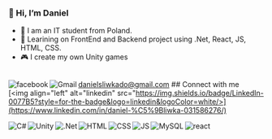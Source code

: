 ### 👋 Hi, I’m Daniel
- 🔭 I am an IT student from Poland.
- 🌱 Learining on FrontEnd and Backend project using .Net, React, JS, HTML, CSS.
- 🎮 I create my own Unity games

<br> danielsliwkado@gmail.com ## Connect with me  [<img align="left" alt="facebook" src="https://img.shields.io/badge/facebook-%231877F2.svg?&style=for-the-badge&logo=facebook&logoColor=white" />](https://www.facebook.com/daniel.sliwka.7/)[<img align="left" alt="Gmail" src="https://img.shields.io/badge/Gmail-D14836?style=for-the-badge&logo=gmail&logoColor=white" />](https://mail.google.com/)<br>
[<img align="left" alt="linkedin" src="https://img.shields.io/badge/LinkedIn-0077B5?style=for-the-badge&logo=linkedin&logoColor=white/>](https://www.linkedin.com/in/daniel-%C5%9Bliwka-031586276/)<br>

<img align="left" alt="C#" src="https://img.shields.io/badge/C%23-239120?style=for-the-badge&logo=c-sharp&logoColor=white" /><img align="left" alt="Unity" src="https://img.shields.io/badge/Unity-100000?style=for-the-badge&logo=unity&logoColor=white" /><img align="left" alt=".Net" src="https://img.shields.io/badge/.NET-5C2D91?style=for-the-badge&logo=.net&logoColor=white" /><img align="left" alt="HTML" src="https://img.shields.io/badge/HTML5-E34F26?style=for-the-badge&logo=html5&logoColor=white" /><img align="left" alt="CSS" src="https://img.shields.io/badge/CSS-239120?&style=for-the-badge&logo=css3&logoColor=white" /><img align="left" alt="JS" src="https://img.shields.io/badge/JavaScript-F7DF1E?style=for-the-badge&logo=javascript&logoColor=black" /><img align="left" alt="MySQL" src="https://img.shields.io/badge/MySQL-00000F?style=for-the-badge&logo=mysql&logoColor=white" /><img align="left" alt="react" src="https://img.shields.io/badge/react%20-%2320232a.svg?&style=for-the-badge&logo=react&logoColor=%2361DAFB" /><br>
<br>
<!---
Ramzes9090/Ramzes9090 is a ✨ special ✨ repository because its `README.md` (this file) appears on your GitHub profile.
You can click the Preview link to take a look at your changes.
--->
